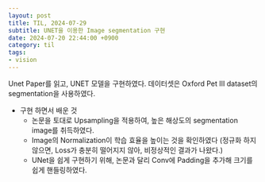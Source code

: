 ```yaml
---
layout: post
title: TIL, 2024-07-29
subtitle: UNET을 이용한 Image segmentation 구현
date: 2024-07-20 22:44:00 +0900
category: til
tags:
- vision
---
```

Unet Paper를 읽고, UNET 모델을 구현하였다.
데이터셋은 Oxford Pet III dataset의 segmentation을 사용하였다.

- 구현 하면서 배운 것
    - 논문을 토대로 Upsampling을 적용하여, 높은 해상도의 segmentation image를 취득하였다.
    - Image의 Normalization이 학습 효율을 높이는 것을 확인하였다 
      (정규화 하지 않으면, Loss가 충분히 떨어지지 않아, 비정상적인 결과가 나왔다.) 
    - UNet을 쉽게 구현하기 위해, 논문과 달리 Conv에 Padding을 추가해 크기를 쉽게 핸들링하였다.
